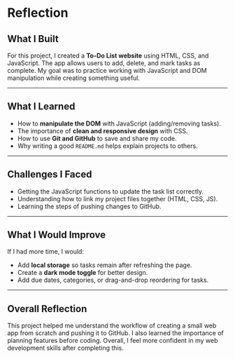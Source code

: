# Reflection

## What I Built
For this project, I created a **To-Do List website** using HTML, CSS, and JavaScript. The app allows users to add, delete, and mark tasks as complete. My goal was to practice working with JavaScript and DOM manipulation while creating something useful.

---

## What I Learned
- How to **manipulate the DOM** with JavaScript (adding/removing tasks).
- The importance of **clean and responsive design** with CSS.
- How to use **Git and GitHub** to save and share my code.
- Why writing a good `README.md` helps explain projects to others.

---

## Challenges I Faced
- Getting the JavaScript functions to update the task list correctly.
- Understanding how to link my project files together (HTML, CSS, JS).
- Learning the steps of pushing changes to GitHub.

---

## What I Would Improve
If I had more time, I would:
- Add **local storage** so tasks remain after refreshing the page.
- Create a **dark mode toggle** for better design.
- Add due dates, categories, or drag-and-drop reordering for tasks.

---

## Overall Reflection
This project helped me understand the workflow of creating a small web app from scratch and pushing it to GitHub. I also learned the importance of planning features before coding. Overall, I feel more confident in my web development skills after completing this.
